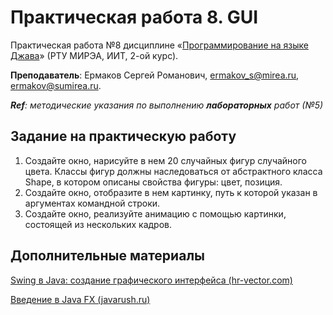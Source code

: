 # Практическая работа 8. GUI
Практическая работа №8 дисциплине «[Программирование на языке Джава](https://online-edu.mirea.ru/course/view.php?id=4053)» (РТУ МИРЭА, ИИТ, 2-ой курс).

**Преподаватель**: Ермаков Сергей Романович, ermakov_s@mirea.ru, ermakov@sumirea.ru.

***Ref**: методические указания по выполнению **лабораторных** работ (№5)*

## Задание на практическую работу

1. Создайте окно, нарисуйте в нем 20 случайных фигур случайного цвета. Классы фигур должны наследоваться от абстрактного класса Shape, в котором описаны свойства фигуры: цвет, позиция.
2. Создайте окно, отобразите в нем картинку, путь к которой указан в аргументах командной строки.
3. Создайте окно, реализуйте анимацию с помощью картинки, состоящей из нескольких кадров.

## Дополнительные материалы

[Swing в Java: создание графического интерфейса (hr-vector.com)](https://hr-vector.com/java/swing-graficheskij-interfejs)

[Введение в Java FX (javarush.ru)](https://javarush.ru/groups/posts/2560-vvedenie-v-java-fx)
